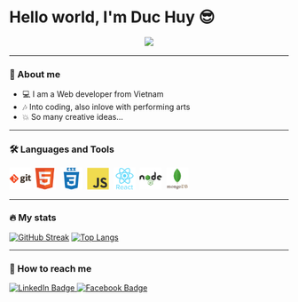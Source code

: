 # Hello world, I'm Duc Huy :sunglasses:

<!--
**DangNguyenDucHuy/DangNguyenDucHuy** is a ✨ _special_ ✨ repository because its `README.md` (this file) appears on your GitHub profile.

Here are some ideas to get you started:

- 🔭 I’m currently working on ...
- 🌱 I’m currently learning ...
- 👯 I’m looking to collaborate on ...
- 🤔 I’m looking for help with ...
- 💬 Ask me about ...
- 📫 How to reach me: ...
- 😄 Pronouns: ...
- ⚡ Fun fact: ...
-->

<div id="header" align="center">
  <img src="https://i.giphy.com/media/v1.Y2lkPTc5MGI3NjExaTdlZ3ozNmVzdmw2c3J2cTc2dmgxbTJveXFtbzJjOXhubzM4c3lodCZlcD12MV9pbnRlcm5hbF9naWZfYnlfaWQmY3Q9Zw/RbDKaczqWovIugyJmW/giphy.gif" width="200"/>
</div>

--- 
### :triumph: About me 
- :computer: I am a Web developer from Vietnam
- :notes: Into coding, also inlove with performing arts
- :boom: So many creative ideas...


---
### :hammer_and_wrench: Languages and Tools 
<div>
    <img src="https://github.com/devicons/devicon/blob/master/icons/git/git-original-wordmark.svg" title="Git" **alt="Git" width="40" height="40"/>
    <img src="https://github.com/devicons/devicon/blob/master/icons/html5/html5-original.svg" title="HTML5" alt="HTML" width="40" height="40"/>&nbsp;
    <img src="https://github.com/devicons/devicon/blob/master/icons/css3/css3-plain-wordmark.svg"  title="CSS3" alt="CSS" width="40" height="40"/>&nbsp;
    <img src="https://github.com/devicons/devicon/blob/master/icons/javascript/javascript-original.svg" title="JavaScript" alt="JavaScript" width="40" height="40"/>&nbsp;
    <img src="https://github.com/devicons/devicon/blob/master/icons/react/react-original-wordmark.svg" title="React" alt="React" width="40" height="40"/>&nbsp;
    <img src="https://github.com/devicons/devicon/blob/master/icons/nodejs/nodejs-original-wordmark.svg" title="NodeJS" alt="NodeJS" width="40" height="40"/>&nbsp;
    <img src="https://github.com/devicons/devicon/blob/master/icons/mongodb/mongodb-original-wordmark.svg" title="MongoDB" alt="MongoDB" width="40" height="40"/>&nbsp;
</div>

---
### :fire: My stats
[![GitHub Streak](http://github-readme-streak-stats.herokuapp.com?user=DangNguyenDucHuy&theme=dark&background=000000)](https://git.io/streak-stats)
[![Top Langs](https://github-readme-stats.vercel.app/api/top-langs/?username=DangNguyenDucHuy)](https://github.com/anuraghazra/github-readme-stats)

--- 
### :link: How to reach me 
<div id="badges">
  <a href="https://www.linkedin.com/in/%C4%91%E1%BA%B7ng-nguy%E1%BB%85n-%C4%91%E1%BB%A9c-huy-96b7b430b/">
    <img src="https://img.shields.io/badge/LinkedIn-blue?style=for-the-badge&logo=linkedin&logoColor=white" alt="LinkedIn Badge"/>
  </a>
  <a href="https://www.facebook.com/profile.php?id=100051728176138">
    <img src="https://img.shields.io/badge/Facebook-blue?style=for-the-badge&logo=facebook&logoColor=white" alt="Facebook Badge"/>
  </a>
</div>


<!--
Profile idea: https://www.sitepoint.com/github-profile-readme/
-->


